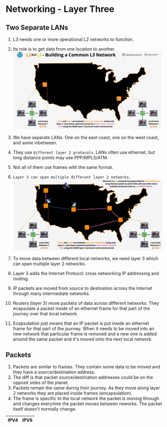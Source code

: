 # Networking - Layer Three

## Two Separate LANs

1. L3 needs one or more operational L2 networks to function.
2. Its role is to get data from one location to another.
![network_04](../assets/network_04.png)


1. We have separate LANs. One on the east coast, one on the west coast, and some inbetween.
2. They use ```different layer 2 protocols```.  LANs often use ethernet, but long distance points may use PPP/MPLS/ATM.
3. Not all of them use frames with the same format.
4. ```Layer 3 can span multiple different layer 2 networks.```
![network_05](../assets/network_05.png)
5. To move data between different local networks, we need layer 3 which can span multiple layer 2 networks.
6. Layer 3 adds the Internet Protocol: cross networking IP addressing and routing.
7. IP packets are moved from source to destination across the Internet through many intermediate networks. 
8. Routers (layer 3) move packets of data across different networks.  They ecapsulate a packet inside of an ethernet frame for that part of the journey over that local network.
9. Ecapsulation just means that an IP packet is put inside an ethernet frame for that part of the journey.  When it needs to be moved into an new network that particular frame is removed and a new one is added around the same packet and it's moved onto the next local network.


## Packets
1. Packets are similar to frames. They contain some data to be moved and they have a source/destination address.
2. The diff is that packet source/destination addresses could be on the opposit sides of the planet.
3. Packets remain the same during their journey. As they move along layer 2 networks they are placed inside frames (encapsulation).
4. The frame is specific to the local network the packet is moving through and changes everytime the packet moves between neworks.  The packet itself doesn't normally change.

|  IPV4   |  IPV6 |
| ------- | ----- |